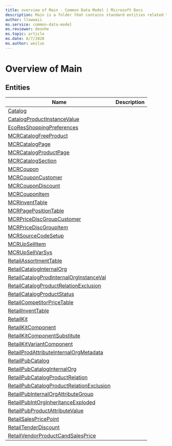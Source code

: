 ```yaml
---
title: overview of Main - Common Data Model | Microsoft Docs
description: Main is a folder that contains standard entities related to the Common Data Model.
author: llawwaii
ms.service: common-data-model
ms.reviewer: deonhe
ms.topic: article
ms.date: 8/7/2020
ms.author: weiluo
---
```


# Overview of Main


## Entities

|Name|Description|
|---|---|
|[Catalog](Catalog.md)||
|[CatalogProductInstanceValue](CatalogProductInstanceValue.md)||
|[EcoResShoppingPreferences](EcoResShoppingPreferences.md)||
|[MCRCatalogFreeProduct](MCRCatalogFreeProduct.md)||
|[MCRCatalogPage](MCRCatalogPage.md)||
|[MCRCatalogProductPage](MCRCatalogProductPage.md)||
|[MCRCatalogSection](MCRCatalogSection.md)||
|[MCRCoupon](MCRCoupon.md)||
|[MCRCouponCustomer](MCRCouponCustomer.md)||
|[MCRCouponDiscount](MCRCouponDiscount.md)||
|[MCRCouponItem](MCRCouponItem.md)||
|[MCRInventTable](MCRInventTable.md)||
|[MCRPagePositionTable](MCRPagePositionTable.md)||
|[MCRPriceDiscGroupCustomer](MCRPriceDiscGroupCustomer.md)||
|[MCRPriceDiscGroupItem](MCRPriceDiscGroupItem.md)||
|[MCRSourceCodeSetup](MCRSourceCodeSetup.md)||
|[MCRUpSellItem](MCRUpSellItem.md)||
|[MCRUpSellVarSys](MCRUpSellVarSys.md)||
|[RetailAssortmentTable](RetailAssortmentTable.md)||
|[RetailCatalogInternalOrg](RetailCatalogInternalOrg.md)||
|[RetailCatalogProdInternalOrgInstanceVal](RetailCatalogProdInternalOrgInstanceVal.md)||
|[RetailCatalogProductRelationExclusion](RetailCatalogProductRelationExclusion.md)||
|[RetailCatalogProductStatus](RetailCatalogProductStatus.md)||
|[RetailCompetitorPriceTable](RetailCompetitorPriceTable.md)||
|[RetailInventTable](RetailInventTable.md)||
|[RetailKit](RetailKit.md)||
|[RetailKitComponent](RetailKitComponent.md)||
|[RetailKitComponentSubstitute](RetailKitComponentSubstitute.md)||
|[RetailKitVariantComponent](RetailKitVariantComponent.md)||
|[RetailProdAttributeInternalOrgMetadata](RetailProdAttributeInternalOrgMetadata.md)||
|[RetailPubCatalog](RetailPubCatalog.md)||
|[RetailPubCatalogInternalOrg](RetailPubCatalogInternalOrg.md)||
|[RetailPubCatalogProductRelation](RetailPubCatalogProductRelation.md)||
|[RetailPubCatalogProductRelationExclusion](RetailPubCatalogProductRelationExclusion.md)||
|[RetailPubInternalOrgAttributeGroup](RetailPubInternalOrgAttributeGroup.md)||
|[RetailPubIntOrgInheritanceExploded](RetailPubIntOrgInheritanceExploded.md)||
|[RetailPubProductAttributeValue](RetailPubProductAttributeValue.md)||
|[RetailSalesPricePoint](RetailSalesPricePoint.md)||
|[RetailTenderDiscount](RetailTenderDiscount.md)||
|[RetailVendorProductCandSalesPrice](RetailVendorProductCandSalesPrice.md)||

